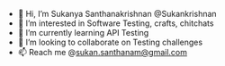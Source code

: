 - 👋 Hi, I’m Sukanya Santhanakrishnan @Sukankrishnan
- 👀 I’m interested in Software Testing, crafts, chitchats
- 🌱 I’m currently learning API Testing
- 💞️ I’m looking to collaborate on Testing challenges
- 📫 Reach me @sukan.santhanam@gmail.com

<!---
Sukankrishnan/Sukankrishnan is a ✨ special ✨ repository because its `README.md` (this file) appears on your GitHub profile.
You can click the Preview link to take a look at your changes.
--->
